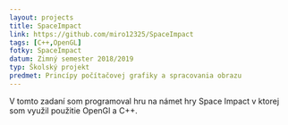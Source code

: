 ```yaml
---
layout: projects
title: SpaceImpact
link: https://github.com/miro12325/SpaceImpact
tags: [C++,OpenGL]
fotky: SpaceImpact
datum: Zimný semester 2018/2019
typ: Školský projekt
predmet: Princípy počítačovej grafiky a spracovania obrazu
---
```

V tomto zadaní som programoval hru na námet hry Space Impact v ktorej som využil použitie OpenGl a C++.